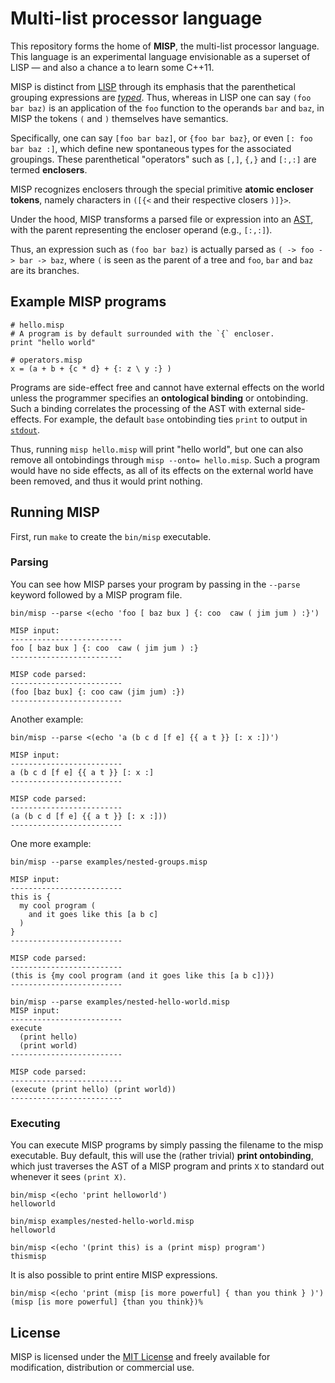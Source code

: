 # Multi-list processor language

This repository forms the home of **MISP**, the multi-list processor language. This language
is an experimental language envisionable as a superset of LISP — and also a chance a to learn some C++11. 

MISP is distinct from [LISP](https://en.wikipedia.org/wiki/Lisp_(programming_language)) through
its emphasis that the parenthetical grouping expressions are [*typed*](https://en.wikipedia.org/wiki/Type_theory).
Thus, whereas in LISP one can say `(foo bar baz)` is an application of the `foo` function to the
operands `bar` and `baz`, in MISP the tokens `(` and `)` themselves have semantics.

Specifically, one can say `[foo bar baz]`, or `{foo bar baz}`, or even `[: foo bar baz :]`, which
define new spontaneous types for the associated groupings. These parenthetical
"operators" such as `[,]`, `{,}` and `[:,:]` are termed **enclosers**.

MISP recognizes enclosers through the special primitive **atomic encloser tokens**,
namely characters in `([{<` and their respective closers `)]}>`. 

Under the hood, MISP transforms a parsed file or expression into an [AST](https://en.wikipedia.org/wiki/Abstract_syntax_tree),
with the parent representing the encloser operand (e.g., `[:,:]`).

Thus, an expression such as `(foo bar baz)` is actually parsed as `( -> foo -> bar -> baz`,
where `(` is seen as the parent of a tree and `foo`, `bar` and `baz` are its branches.

## Example MISP programs


```
# hello.misp
# A program is by default surrounded with the `{` encloser.
print "hello world"
```

```
# operators.misp
x = (a + b + {c * d} + {: z \ y :} )
```

Programs are side-effect free and cannot have external effects on the world unless
the programmer specifies an **ontological binding** or ontobinding. Such a binding correlates
the processing of the AST with external side-effects. For example, the
default `base` ontobinding ties `print` to output in [`stdout`](https://en.wikipedia.org/wiki/Standard_streams).

Thus, running `misp hello.misp` will print "hello world", but one
can also remove all ontobindings through `misp --onto= hello.misp`. Such
a program would have no side effects, as all of its effects on the external
world have been removed, and thus it would print nothing.

## Running MISP

First, run `make` to create the `bin/misp` executable.

### Parsing

You can see how MISP parses your program by passing in the `--parse` keyword
followed by a MISP program file.

```
bin/misp --parse <(echo 'foo [ baz bux ] {: coo  caw ( jim jum ) :}')

MISP input:
-------------------------
foo [ baz bux ] {: coo  caw ( jim jum ) :}
-------------------------

MISP code parsed:
-------------------------
(foo [baz bux] {: coo caw (jim jum) :})
-------------------------
```

Another example:

```
bin/misp --parse <(echo 'a (b c d [f e] {{ a t }} [: x :])')

MISP input:
-------------------------
a (b c d [f e] {{ a t }} [: x :]
-------------------------

MISP code parsed:
-------------------------
(a (b c d [f e] {{ a t }} [: x :]))
-------------------------
```

One more example:

```
bin/misp --parse examples/nested-groups.misp

MISP input:
-------------------------
this is {
  my cool program (
    and it goes like this [a b c]
  )
}
-------------------------

MISP code parsed:
-------------------------
(this is {my cool program (and it goes like this [a b c])})
-------------------------
```

```
bin/misp --parse examples/nested-hello-world.misp
MISP input:
-------------------------
execute
  (print hello)
  (print world)
-------------------------

MISP code parsed:
-------------------------
(execute (print hello) (print world))
-------------------------
```

### Executing

You can execute MISP programs by simply passing the filename to the misp executable.
Buy default, this will use the (rather trivial) **print ontobinding**, which just
traverses the AST of a MISP program and prints `X` to standard out whenever
it sees `(print X)`.

```
bin/misp <(echo 'print helloworld')
helloworld
```

```
bin/misp examples/nested-hello-world.misp
helloworld
```

```
bin/misp <(echo '(print this) is a (print misp) program')
thismisp
```

It is also possible to print entire MISP expressions.

```
bin/misp <(echo 'print (misp [is more powerful] { than you think } )')
(misp [is more powerful] {than you think})%
```

## License

MISP is licensed under the [MIT License](LICENSE) and freely available for modification,
distribution or commercial use.


